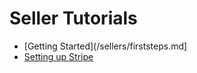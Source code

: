# Seller Tutorials

 * [Getting Started](/sellers/firststeps.md]
 * [Setting up Stripe](/sellers/stripesetup.md)
